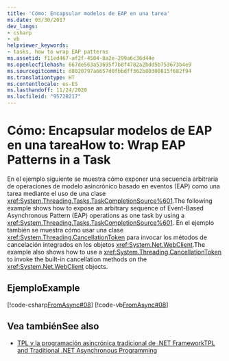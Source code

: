 ```yaml
---
title: 'Cómo: Encapsular modelos de EAP en una tarea'
ms.date: 03/30/2017
dev_langs:
- csharp
- vb
helpviewer_keywords:
- tasks, how to wrap EAP patterns
ms.assetid: f11ed467-af2f-4504-8a2e-299a6c36d44e
ms.openlocfilehash: 667de563a53695f7b8f4782a2bdd5b753673b4e9
ms.sourcegitcommit: d8020797a6657d0fbbdff362b80300815f682f94
ms.translationtype: HT
ms.contentlocale: es-ES
ms.lasthandoff: 11/24/2020
ms.locfileid: "95728217"
---
```

# <a name="how-to-wrap-eap-patterns-in-a-task"></a><span data-ttu-id="4492b-102">Cómo: Encapsular modelos de EAP en una tarea</span><span class="sxs-lookup"><span data-stu-id="4492b-102">How to: Wrap EAP Patterns in a Task</span></span>

<span data-ttu-id="4492b-103">En el ejemplo siguiente se muestra cómo exponer una secuencia arbitraria de operaciones de modelo asincrónico basado en eventos (EAP) como una tarea mediante el uso de una clase <xref:System.Threading.Tasks.TaskCompletionSource%601>.</span><span class="sxs-lookup"><span data-stu-id="4492b-103">The following example shows how to expose an arbitrary sequence of Event-Based Asynchronous Pattern (EAP) operations as one task by using a <xref:System.Threading.Tasks.TaskCompletionSource%601>.</span></span> <span data-ttu-id="4492b-104">En el ejemplo también se muestra cómo usar una clase <xref:System.Threading.CancellationToken> para invocar los métodos de cancelación integrados en los objetos <xref:System.Net.WebClient>.</span><span class="sxs-lookup"><span data-stu-id="4492b-104">The example also shows how to use a <xref:System.Threading.CancellationToken> to invoke the built-in cancellation methods on the <xref:System.Net.WebClient> objects.</span></span>  
  
## <a name="example"></a><span data-ttu-id="4492b-105">Ejemplo</span><span class="sxs-lookup"><span data-stu-id="4492b-105">Example</span></span>  

 [!code-csharp[FromAsync#08](../../../samples/snippets/csharp/VS_Snippets_Misc/fromasync/cs/fromasync.cs#08)]
 [!code-vb[FromAsync#08](../../../samples/snippets/visualbasic/VS_Snippets_Misc/fromasync/vb/module1.vb#08)]  
  
## <a name="see-also"></a><span data-ttu-id="4492b-106">Vea también</span><span class="sxs-lookup"><span data-stu-id="4492b-106">See also</span></span>

- [<span data-ttu-id="4492b-107">TPL y la programación asincrónica tradicional de .NET Framework</span><span class="sxs-lookup"><span data-stu-id="4492b-107">TPL and Traditional .NET Asynchronous Programming</span></span>](tpl-and-traditional-async-programming.md)
